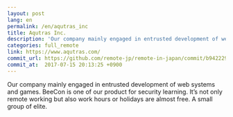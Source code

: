```yaml
---
layout: post
lang: en
permalink: /en/aqutras_inc
title: Aqutras Inc.
description: 'Our company mainly engaged in entrusted development of web systems and games. BeeCon is one of our product for security learning. It’s not only remote working but also work hours or holidays are almost free. A small group of elite.'
categories: full_remote
link: https://www.aqutras.com/
commit_url: https://github.com/remote-jp/remote-in-japan/commit/b942229603eca4aa9bfad4db61751aeb62c4b345
commit_at:  2017-07-15 20:13:25 +0900
---
```


<p>Our company mainly engaged in entrusted development of web systems and games. BeeCon is one of our product for security learning. It’s not only remote working but also work hours or holidays are almost free. A small group of elite.</p>
